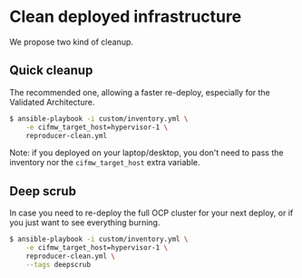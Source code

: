 # Clean deployed infrastructure

We propose two kind of cleanup.

## Quick cleanup
The recommended one, allowing a faster re-deploy, especially for the
Validated Architecture.

```Bash
$ ansible-playbook -i custom/inventory.yml \
    -e cifmw_target_host=hypervisor-1 \
    reproducer-clean.yml
```

Note: if you deployed on your laptop/desktop, you don't need to pass the inventory nor
the `cifmw_target_host` extra variable.

## Deep scrub
In case you need to re-deploy the full OCP cluster for your next deploy,
or if you just want to see everything burning.

```Bash
$ ansible-playbook -i custom/inventory.yml \
    -e cifmw_target_host=hypervisor-1 \
    reproducer-clean.yml \
    --tags deepscrub
```

